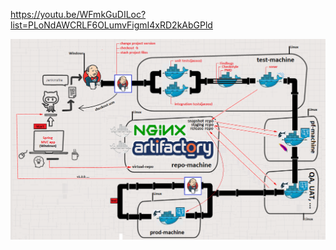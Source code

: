 
https://youtu.be/WFmkGuDILoc?list=PLoNdAWCRLF6OLumvFigmI4xRD2kAbGPld

![Screenshot](https://github.com/AnghelLeonard/SpringMVCDemo/blob/master/pipeline.png)
